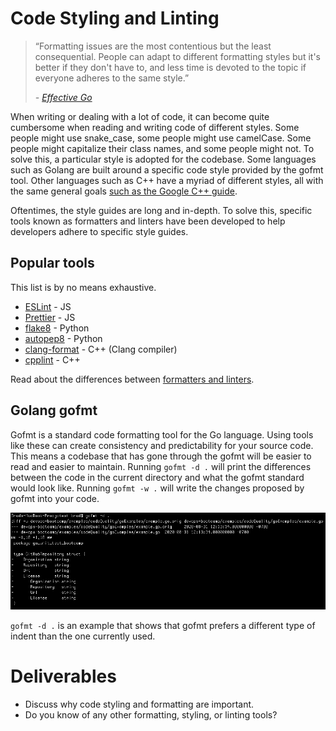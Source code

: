 # Code Styling and Linting
> “Formatting issues are the most contentious but the least consequential. People can adapt to different formatting styles but it's better if they don't have to, and less time is devoted to the topic if everyone adheres to the same style.”
>
> _- [Effective Go](https://golang.org/doc/effective_go.html#formatting)_

When writing or dealing with a lot of code, it can become quite cumbersome when reading and writing code of different styles. Some people might use snake_case, some people might use camelCase. Some people might capitalize their class names, and some people might not. To solve this, a particular style is adopted for the codebase. Some languages such as Golang are built around a specific code style provided by the gofmt tool. Other languages such as C++ have a myriad of different styles, all with the same general goals [such as the Google C++ guide](https://google.github.io/styleguide/cppguide.html#Goals).

Oftentimes, the style guides are long and in-depth. To solve this, specific tools known as formatters and linters have been developed to help developers adhere to specific style guides. 

## Popular tools
This list is by no means exhaustive.
* [ESLint](https://eslint.org/) - JS
* [Prettier](https://prettier.io) - JS
* [flake8](https://pypi.org/project/flake8/) - Python
* [autopep8](https://pypi.org/project/autopep8/) - Python
* [clang-format](https://clang.llvm.org/docs/ClangFormat.html) - C++ (Clang compiler)
* [cpplint](https://github.com/cpplint/cpplint) - C++


Read about the differences between [formatters and linters](https://prettier.io/docs/en/comparison.html).

## Golang gofmt
Gofmt is a standard code formatting tool for the Go language. Using tools like these can create consistency and predictability for your source code. This means a codebase that has gone through the gofmt will be easier to read and easier to maintain. Running `gofmt -d .` will print the differences between the code in the current directory and what the gofmt standard would look like. Running `gofmt -w .` will write the changes proposed by gofmt into your code.

![Gofmt example](img4/gofmt.webp ':class=img-shadow-center')

`gofmt -d .` is an example that shows that gofmt prefers a different type of indent than the one currently used.

# Deliverables

* Discuss why code styling and formatting are important.
* Do you know of any other formatting, styling, or linting tools?
